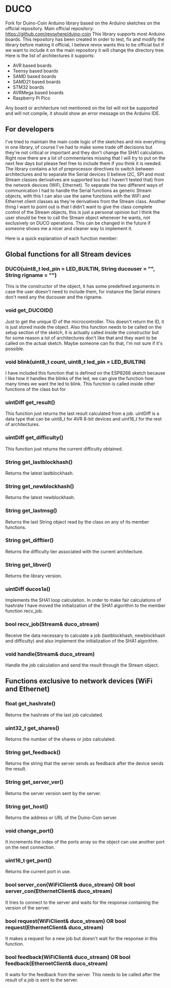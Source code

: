 # DUCO

Fork for Duino-Coin Arduino library based on the Arduino sketches on the official repository. Main official repository: https://github.com/revoxhere/duino-coin
This library supports most Arduino boards. This repository has been created in order to test, fix and modify the library before making it official, I believe revox wants this to be official but if we want to include it on the main repository it will change the directory tree. Here is the list of architectures it supports:

- AVR based boards
- Teensy based boards
- SAMD based boards
- SAMD21 based boards
- STM32 boards
- AVRMega based boards
- Raspberry Pi Pico

Any board or architecture not mentioned on the list will not be supported and will not compile, it should show an error message on the Arduino IDE.

## For developers

I've tried to maintain the main code logic of the sketches and mix everything in one library, of course I've had to make some trade off decisions but they're not critical or important and they don't change the SHA1 calculation. Right now there are a lot of commentaries missing that I will try to put on the next few days but please feel free to include them if you think it is needed. The library contains a lot of preprocessor directives to switch between architectures and to separate the Serial devices (I believe I2C, SPI and most Stream classes derivatives are supported too but I haven't tested that) from the network devices (WiFi, Ethernet). To separate the two different ways of communication I had to handle the Serial functions as generic Stream objects, with this I can also use the same functions with the WiFi and Ethernet client classes as they're derivatives from the Stream class. Another thing I want to point out is that I didn't want to give the class complete control of the Stream objects, this is just a personal opinion but I think the user should be free to call the Stream object whenever he wants, not exclusively on DUCO operations. This can be changed in the future if someone shows me a nicer and cleaner way to implement it.

Here is a quick explanation of each function member:

## Global functions for all Stream devices

### DUCO(uint8_t led_pin = LED_BUILTIN, String ducouser = "", String rigname = "")

This is the constructor of the object, it has some predefined arguments in case the user doesn't need to include them, for instance the Serial miners don't need any the ducouser and the rigname.

### void get_DUCOID()

Just to get the unique ID of the microcontroller. This doesn't return the ID, it is just stored inside the object. Also this function needs to be called on the setup section of the sketch, it is actually called inside the constructor but for some reason a lot of architectures don't like that and they want to be called on the actual sketch. Maybe someone can fix that, I'm not sure if it's possible.

### void blink(uint8_t count, uint8_t led_pin = LED_BUILTIN)

I have included this function that is defined on the ESP8266 sketch because I like how it handles the blinks of the led, we can give the function how many times we want the led to blink. This function is called inside other functions of the class but for 

### uintDiff get_result()

This function just returns the last result calculated from a job. uintDiff is a data type that can be uint8_t for AVR 8-bit devices and uint16_t for the rest of architectures.

### uintDiff get_difficulty()

This function just returns the current difficulty obtained.

### String get_lastblockhash()

Returns the latest lastblockhash.

### String get_newblockhash()

Returns the latest newblockhash.

### String get_lastmsg()

Returns the last String object read by the class on any of its member functions.

### String get_difftier()

Returns the difficulty tier associated with the current architecture.

### String get_libver()

Returns the library version.

### uintDiff ducos1a()

Implements the SHA1 loop calculation. In order to make fair calculations of hashrate I have moved the initialization of the SHA1 algorithm to the member function recv_job.

### bool recv_job(Stream& duco_stream)

Receive the data necessary to calculate a job (lastblockhash, newblockhash and difficulty) and also implement the initialization of the SHA1 algorithm.

### void handle(Stream& duco_stream)

Handle the job calculation and send the result through the Stream object.

## Functions exclusive to network devices (WiFi and Ethernet)

### float get_hashrate()

Returns the hashrate of the last job calculated.

### uint32_t get_shares()

Returns the number of the shares or jobs calculated.

### String get_feedback()

Returns the string that the server sends as feedback after the device sends the result.

### String get_server_ver()

Returns the server version sent by the server.

### String get_host()

Returns the address or URL of the Duino-Coin server.

### void change_port()

It increments the index of the ports array so the object can use another port on the next connection.

### uint16_t get_port()

Returns the current port in use.

### bool server_con(WiFiClient& duco_stream) OR bool server_con(EthernetClient& duco_stream)

It tries to connect to the server and waits for the response containing the version of the server.

### bool request(WiFiClient& duco_stream) OR bool request(EthernetClient& duco_stream)

It makes a request for a new job but doesn't wait for the response in this function.

### bool feedback(WiFiClient& duco_stream) OR bool feedback(EthernetClient& duco_stream)

It waits for the feedback from the server. This needs to be called after the result of a job is sent to the server.
